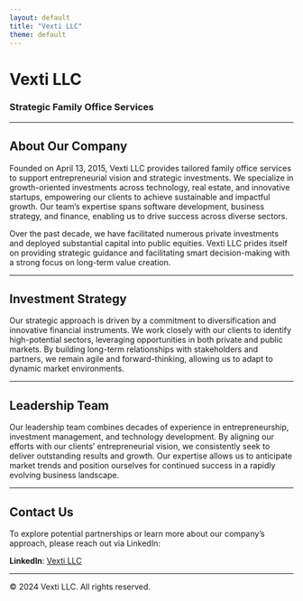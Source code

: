 ```yaml
---
layout: default
title: "Vexti LLC"
theme: default
---
```


# Vexti LLC

### Strategic Family Office Services

---

## About Our Company

Founded on April 13, 2015, Vexti LLC provides tailored family office services to support entrepreneurial vision and strategic investments. We specialize in growth-oriented investments across technology, real estate, and innovative startups, empowering our clients to achieve sustainable and impactful growth. Our team’s expertise spans software development, business strategy, and finance, enabling us to drive success across diverse sectors.

Over the past decade, we have facilitated numerous private investments and deployed substantial capital into public equities. Vexti LLC prides itself on providing strategic guidance and facilitating smart decision-making with a strong focus on long-term value creation.

---

## Investment Strategy

Our strategic approach is driven by a commitment to diversification and innovative financial instruments. We work closely with our clients to identify high-potential sectors, leveraging opportunities in both private and public markets. By building long-term relationships with stakeholders and partners, we remain agile and forward-thinking, allowing us to adapt to dynamic market environments.

---

## Leadership Team

Our leadership team combines decades of experience in entrepreneurship, investment management, and technology development. By aligning our efforts with our clients’ entrepreneurial vision, we consistently seek to deliver outstanding results and growth. Our expertise allows us to anticipate market trends and position ourselves for continued success in a rapidly evolving business landscape.

---

## Contact Us

To explore potential partnerships or learn more about our company’s approach, please reach out via LinkedIn:

**LinkedIn**: [Vexti LLC](https://www.linkedin.com/in/davidssmith/)

---

<div class="footer">
    &copy; 2024 Vexti LLC. All rights reserved.
</div>

<style>
#header_wrap {
display: none;
}

#footer_wrap {
display: none;
}
</style>
